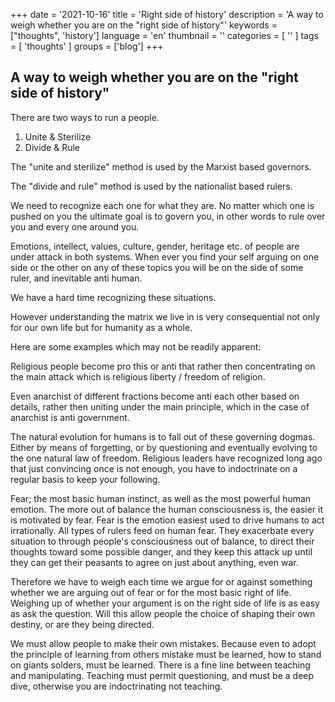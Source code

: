 +++
date = '2021-10-16'
title = 'Right side of history'
description = 'A way to weigh whether you are on the "right side of history"'
keywords = ["thoughts", 'history']
language = 'en'
thumbnail = ''
categories = [ '' ]
tags = [ 'thoughts' ]
groups = ['blog']
+++


A way to weigh whether you are on the "right side of history"
-------------------------------------------------------------

There are two ways to run a people.

1) Unite & Sterilize
2) Divide & Rule

The "unite and sterilize" method is used by the Marxist based governors.

The "divide and rule" method is used by the nationalist based rulers.

We need to recognize each one for what they are. No matter which one is pushed on you the ultimate goal is to govern you, in other words to rule over you and every one around you.

Emotions, intellect, values, culture, gender, heritage etc. of people are under attack in both systems.
When ever you find your self arguing on one side or the other on any of these topics you will be on the side of some ruler, and inevitable anti human.

We have a hard time recognizing these situations.

However understanding the matrix we live in is very consequential not only for our own life but for humanity as a whole.

Here are some examples which may not be readily apparent:

Religious people become pro this or anti that rather then concentrating on the main attack which is religious liberty / freedom of religion.

Even anarchist of different fractions become anti each other based on details, rather then uniting under the main principle, which in the case of anarchist is anti government.

The natural evolution for humans is to fall out of these governing dogmas.
Either by means of forgetting, or by questioning and eventually evolving to the one natural law of freedom.
Religious leaders have recognized long ago that just convincing once is not enough, you have to indoctrinate on a regular basis to keep your following.

Fear; the most basic human instinct, as well as the most powerful human emotion.
The more out of balance the human consciousness is, the easier it is motivated by fear.
Fear is the emotion easiest used to drive humans to act irrationally.
All types of rulers feed on human fear. They exacerbate every situation to through people's consciousness out of balance, to direct their thoughts toward some possible danger, and they keep this attack up until they can get their peasants to agree on just about anything, even war.

Therefore we have to weigh each time we argue for or against something whether we are arguing out of fear or for the most basic right of life.
Weighing up of whether your argument is on the right side of life is as easy as ask the question. Will this allow people the choice of shaping their own destiny, or are they being directed.

We must allow people to make their own mistakes. Because even to adopt the principle of learning from others mistake must be learned, how to stand on giants solders, must be learned.
There is a fine line between teaching and manipulating. Teaching must permit questioning, and must be a deep dive, otherwise you are indoctrinating not teaching.
